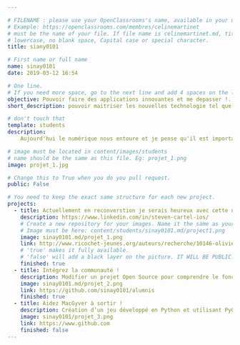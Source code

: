 ```yaml
---

# FILENAME : please use your OpenClassrooms's name, available in your url.
# Example: https://openclassrooms.com/membres/celinemartinet
# must be the name of your file. If file name is celinemartinet.md, title is celinemartinet.
# lowercase, no blank space, Capital case or special character.
title: siany0101

# First name or full name
name: sinay0101
date: 2019-03-12 16:54

# One line.
# If you need more space, go to the next line and add 4 spaces on the left, as in 'description'.
objective: Pouvoir faire des applications innovantes et me depasser !.
short_description: pouvoir maitriser les nouvelles technologie tel que l'inteligence artificielle ou la réalité augmenté !.

# don't touch that
template: students
description:
    Aujourd'hui le numérique nous entoure et je pense qu'il est important de le comprendre et d y contribuer. J'ai toujours été passiionné par le numérique et les nouvelle technologies.

# image must be located in content/images/students
# name should be the same as this file. Eg: projet_1.png
image: projet_1.jpg

# Change this to True when you do you pull request.
public: False

# You need to keep the exact same structure for each new project.
projects:
  - title: Actuellement en reconverstion je serais heureux avec cette nouvelle competence pour devenir developpeur IOS !
    description: https://www.linkedin.com/in/steven-cartel-ios/
    # Create a new repository for your images. Name it the same as your nickname and profile picture
    # Image must be here: content/students/sinay0101.md/project1.png
    image: sinay0101.md/projet_1.png
    link: http://www.ricochet-jeunes.org/auteurs/recherche/10146-olivier-vogel
    # 'true' makes it fully available.
    # 'false' will add a black layer on the picture. IT WILL BE PUBLIC!
    finished: true
  - title: Intégrez la communauté !
    description: Modifier un projet Open Source pour comprendre le fonctionnement de Git, de Github et des pull requests. 
    image: sinay0101.md/projet_2.png
    link: https://github.com/sinay0101/alumnis
    finished: true
  - title: Aidez MacGyver à sortir !
    description: Création d’un jeu développé en Python et utilisant PyGame.
    image: sinay0101/projet_3.png
    link: https://www.github.com
    finished: false
---
```

